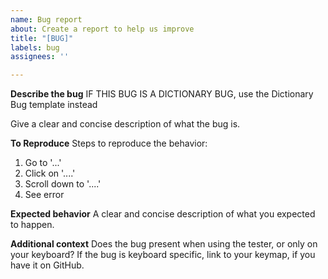 ```yaml
---
name: Bug report
about: Create a report to help us improve
title: "[BUG]"
labels: bug
assignees: ''

---
```


**Describe the bug**
IF THIS BUG IS A DICTIONARY BUG, use the Dictionary Bug template instead

Give a clear and concise description of what the bug is.

**To Reproduce**
Steps to reproduce the behavior:
1. Go to '...'
2. Click on '....'
3. Scroll down to '....'
4. See error

**Expected behavior**
A clear and concise description of what you expected to happen.

**Additional context**
Does the bug present when using the tester, or only on your keyboard?
If the bug is keyboard specific, link to your keymap, if you have it on GitHub.
